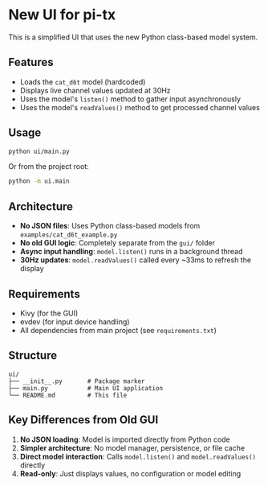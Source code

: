 # New UI for pi-tx

This is a simplified UI that uses the new Python class-based model system.

## Features

- Loads the `cat_d6t` model (hardcoded)
- Displays live channel values updated at 30Hz
- Uses the model's `listen()` method to gather input asynchronously
- Uses the model's `readValues()` method to get processed channel values

## Usage

```bash
python ui/main.py
```

Or from the project root:

```bash
python -m ui.main
```

## Architecture

- **No JSON files**: Uses Python class-based models from `examples/cat_d6t_example.py`
- **No old GUI logic**: Completely separate from the `gui/` folder
- **Async input handling**: `model.listen()` runs in a background thread
- **30Hz updates**: `model.readValues()` called every ~33ms to refresh the display

## Requirements

- Kivy (for the GUI)
- evdev (for input device handling)
- All dependencies from main project (see `requirements.txt`)

## Structure

```
ui/
├── __init__.py       # Package marker
├── main.py           # Main UI application
└── README.md         # This file
```

## Key Differences from Old GUI

1. **No JSON loading**: Model is imported directly from Python code
2. **Simpler architecture**: No model manager, persistence, or file cache
3. **Direct model interaction**: Calls `model.listen()` and `model.readValues()` directly
4. **Read-only**: Just displays values, no configuration or model editing
